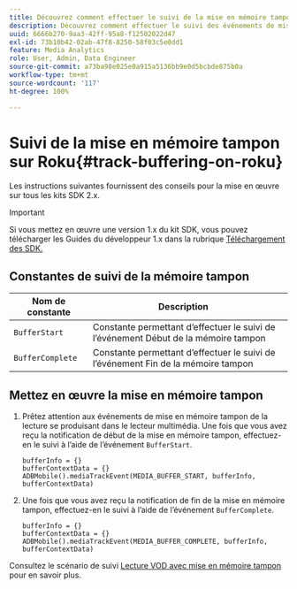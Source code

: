 ```yaml
---
title: Découvrez comment effectuer le suivi de la mise en mémoire tampon sur Roku
description: Découvrez comment effectuer le suivi des événements de mise en mémoire tampon sur Roku.
uuid: 6666b270-9aa3-42ff-95a8-f12502022d47
exl-id: 73b10b42-02ab-47f8-8250-58f03c5e0dd1
feature: Media Analytics
role: User, Admin, Data Engineer
source-git-commit: a73ba98e025e0a915a5136bb9e0d5bcbde875b0a
workflow-type: tm+mt
source-wordcount: '117'
ht-degree: 100%

---
```


# Suivi de la mise en mémoire tampon sur Roku{#track-buffering-on-roku}

Les instructions suivantes fournissent des conseils pour la mise en œuvre sur tous les kits SDK 2.x.

>[!IMPORTANT]
>
>Si vous mettez en œuvre une version 1.x du kit SDK, vous pouvez télécharger les Guides du développeur 1.x dans la rubrique [Téléchargement des SDK.](/help/getting-started/download-sdks.md)

## Constantes de suivi de la mémoire tampon

| Nom de constante | Description     |
|---|---|
| `BufferStart` | Constante permettant d’effectuer le suivi de l’événement Début de la mémoire tampon |
| `BufferComplete` | Constante permettant d’effectuer le suivi de l’événement Fin de la mémoire tampon |

## Mettez en œuvre la mise en mémoire tampon

1. Prêtez attention aux événements de mise en mémoire tampon de la lecture se produisant dans le lecteur multimédia. Une fois que vous avez reçu la notification de début de la mise en mémoire tampon, effectuez-en le suivi à l’aide de l’événement `BufferStart`.

   ```
   bufferInfo = {}
   bufferContextData = {}
   ADBMobile().mediaTrackEvent(MEDIA_BUFFER_START, bufferInfo, bufferContextData)
   ```

1. Une fois que vous avez reçu la notification de fin de la mise en mémoire tampon, effectuez-en le suivi à l’aide de l’événement `BufferComplete`.

   ```
   bufferInfo = {}
   bufferContextData = {}
   ADBMobile().mediaTrackEvent(MEDIA_BUFFER_COMPLETE, bufferInfo, bufferContextData)
   ```

Consultez le scénario de suivi [Lecture VOD avec mise en mémoire tampon](/help/use-cases/tracking-scenarios/vod-buffering.md) pour en savoir plus.
